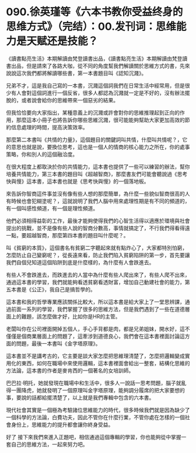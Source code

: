 # 090.徐英瑾等《六本书教你受益终身的思维方式》（完结）：00.发刊词：思维能力是天赋还是技能？

《讀書點亮生活》本期解讀由梵登讀書出品，《讀書點亮生活》本期解讀由梵登讀書出品，但是請來了各路大咖，從不同的角度幫我們解讀關於思維方式的書，先來說說這次我們都將解讀哪些書，第一本書題目叫《認知沉濺》。

兄弟不才，這是我自己寫的一本書，沉濺這個詞我們在日常生活中經常用，但是很少有人會對這個詞進行一個反省，很多人都認為沉濺就一定是不好的，沒有辦法擺脫的，或者說會給你的思維帶來一個惡劣的結果。

但我恰恰要向大家指出，某種意義上的沉濺或許會對你的思維推理起到正向的作用，那麼這本小冊子也將告訴你哪些思維沉濺，很可能能夠幫助大家更加高效的節約信息處理的時間，提高決策效率。

那麼第二本書叫《共情的力量》，這個題目的關鍵詞叫共情，什麼叫共情呢？，它的意思也就是說，要換位思考，這也是一個人的情商的核心能力之所在，你的處事策略，你和別人的這個融洽度。

在很大程度上都取決於你的共情能力，這本書也提供了一些可以練習的辦法，幫你培養共情能力，第三本書的題目叫《超越智商》，那麼書友們可能會聽說過《思考快與慢》這本書，這本書也就是《思考快與慢》的一個落地板。

來告訴你智商這件事並沒有像有些人想的那麼簡單，為什麼一些貌似智商很高的人有時候也會犯糊塗呢？，這就說明了我們人腦中用來處理性期是有不同的頻道的，有一個叫感性頻道，有一個是理性頻道。

他們必須相得益彰的工作，最後才能夠使得我們的心智生活得以適應於環境與社會提出的挑戰，並不是像有些人說的智商分數高，事情就搞定了，不行我們得看得遠一點，要超越智商，那麼第四本書的題目叫什麼呢？。

叫《貧窮的本質》，這個書名有貧窮二字聽起來就有點炸心了，大家都特別怕窮，怎麼防止自己變窮呢？，從長遠來看，防止我們陷入貧窮陷阱的第一步，首先要讓我們自個兒知道這個陷阱到底是什麼樣的，為什麼有人會跌進去。

有些人不會跌進去，而跌進去的人當中為什麼有些人爬出來了，有些人爬不出來，通過這本書的學習，我們就能夠看透貧窮看透財富，增加自己動建社會的能力，第五本書是《公正》，我自己是搞哲學的。

這本書和我的哲學專業應該關係比較大，所以這本書是給大家上了一堂思辨課，通過前面一系列的學習，我們掌握了很多的思維方法，但是我們遇到了一些在道德層面上的難題，該怎麼做才好，比如你是HR的主管。

老闆叫你在公司裡面開掉五個人，手心手背都是肉，都是兄弟姐妹，開水好，這不僅僅是個商業層面上的問題了，這牽涉到道德良心，我們會在這本書裡面討論這方面的問題，最後一本書叫《金字塔原理》。

這本書並不是講考古的，它主要是談大家怎麼把思維理清楚了，怎麼把邏輯變成實用化的東西，如何在職場中來使用邏輯，這本書裡面會給出一整套，結構化思維的方法論，這本書的作者是麥肯西的一個著名的女培訓師。

巴巴拉·明托，她就發現在職場中和生活中，很多人一說話一思考問題，腦子就亂得一團降虎，她就發明了一個原理叫金字塔原理，能夠調分履席的把大家要想的事，要說的話都給擺清楚了，以上就是我們專輯中包含的六本書。

現代社會其實是一個極為考驗諸位思維能力的時代，很多時候我們就是因為缺少了一個科學的方法論，白費功夫，因此不管你在什麼行業，不管你處在怎樣的一個社會身份上，思維能力的提升都會讓你終身受益。

好了 接下來我們來進入正題吧，相信通過這個專輯的學習，你也能夠從中掌握一套自己的思維方法，一起來努力吧。